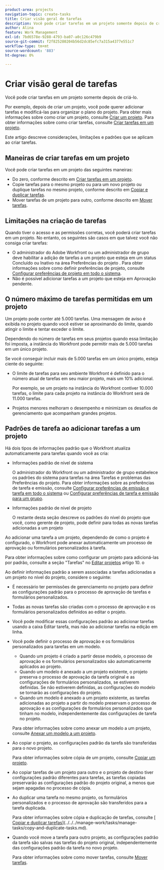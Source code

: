 ```yaml
---
product-area: projects
navigation-topic: create-tasks
title: Criar visão geral de tarefas
description: Você pode criar tarefas em um projeto somente depois de criá-lo.
author: Alina
feature: Work Management
exl-id: 7bd6578e-9288-4793-ba07-a0c126c479b9
source-git-commit: f2f825280204b56d2dc85efc7a315a4377e551c7
workflow-type: tm+mt
source-wordcount: '883'
ht-degree: 0%

---
```


# Criar visão geral de tarefas

Você pode criar tarefas em um projeto somente depois de criá-lo.

Por exemplo, depois de criar um projeto, você pode querer adicionar tarefas e modificá-las para organizar o plano do projeto. Para obter mais informações sobre como criar um projeto, consulte [Criar um projeto](../../../manage-work/projects/create-projects/create-project.md). Para obter informações sobre como criar tarefas, consulte [Criar tarefas em um projeto](../../../manage-work/tasks/create-tasks/create-tasks-in-project.md).

Este artigo descreve considerações, limitações e padrões que se aplicam ao criar tarefas.

## Maneiras de criar tarefas em um projeto

Você pode criar tarefas em um projeto das seguintes maneiras:

* Do zero, conforme descrito em [Criar tarefas em um projeto](../../../manage-work/tasks/create-tasks/create-tasks-in-project.md).
* Copie tarefas para o mesmo projeto ou para um novo projeto ou duplique tarefas no mesmo projeto, conforme descrito em [Copiar e duplicar tarefas](../../../manage-work/tasks/manage-tasks/copy-and-duplicate-tasks.md).
* Mover tarefas de um projeto para outro, conforme descrito em [Mover tarefas](../../../manage-work/tasks/manage-tasks/move-tasks.md).

## Limitações na criação de tarefas

Quando tiver o acesso e as permissões corretas, você poderá criar tarefas em um projeto. No entanto, os seguintes são casos em que talvez você não consiga criar tarefas:

* O administrador do Adobe Workfront ou um administrador de grupo deve habilitar a adição de tarefas a um projeto que esteja em um status Concluído ou Inativo na área Preferências do projeto . Para obter informações sobre como definir preferências de projeto, consulte [Configurar preferências de projeto em todo o sistema](../../../administration-and-setup/set-up-workfront/configure-system-defaults/set-project-preferences.md).
* Não é possível adicionar tarefas a um projeto que esteja em Aprovação pendente.

## O número máximo de tarefas permitidas em um projeto

Um projeto pode conter até 5.000 tarefas. Uma mensagem de aviso é exibida no projeto quando você estiver se aproximando do limite, quando atingir o limite e tentar exceder o limite.

Dependendo do número de tarefas em seus projetos quando essa limitação foi imposta, a instância do Workfront pode permitir mais de 5.000 tarefas em um único projeto.

Se você conseguir incluir mais de 5.000 tarefas em um único projeto, esteja ciente do seguinte:

* O limite de tarefas para seu ambiente Workfront é definido para o número atual de tarefas em seu maior projeto, mais um 10% adicional.

   Por exemplo, se um projeto na instância do Workfront contiver 10.000 tarefas, o limite para cada projeto na instância do Workfront será de 11.000 tarefas.

* Projetos menores melhoram o desempenho e minimizam os desafios de gerenciamento que acompanham grandes projetos.

## Padrões de tarefa ao adicionar tarefas a um projeto

Há dois tipos de informações padrão que o Workfront atualiza automaticamente para tarefas quando você as cria:

* Informações padrão de nível de sistema

   O administrador do Workfront ou um administrador de grupo estabelece os padrões do sistema para tarefas na área Tarefas e problemas das Preferências do projeto. Para obter informações sobre as preferências de tarefa e emissão, consulte [Configurar preferências de emissão e tarefa em todo o sistema](../../../administration-and-setup/set-up-workfront/configure-system-defaults/set-task-issue-preferences.md) ou [Configurar preferências de tarefa e emissão para um grupo](../../../administration-and-setup/manage-groups/create-and-manage-groups/configure-task-issue-preferences-group.md).

* Informações padrão de nível de projeto

   O restante desta seção descreve os padrões do nível do projeto que você, como gerente de projeto, pode definir para todas as novas tarefas adicionadas a um projeto

Ao adicionar uma tarefa a um projeto, dependendo de como o projeto é configurado, o Workfront pode anexar automaticamente um processo de aprovação ou formulários personalizados à tarefa.

Para obter informações sobre como configurar um projeto para adicioná-las por padrão, consulte a seção &quot;Tarefas&quot; no [Editar projetos](../../../manage-work/projects/manage-projects/edit-projects.md) artigo 10. o

Ao definir informações padrão a serem associadas a tarefas adicionadas a um projeto no nível do projeto, considere o seguinte:

* É necessário ter permissões de gerenciamento no projeto para definir as configurações padrão para o processo de aprovação de tarefas e formulários personalizados.
* Todas as novas tarefas são criadas com o processo de aprovação e os formulários personalizados definidos ao editar o projeto.
* Você pode modificar essas configurações padrão ao adicionar tarefas usando a caixa Editar tarefa, mas não ao adicionar tarefas na edição em linha.
* Você pode definir o processo de aprovação e os formulários personalizados para tarefas em um modelo.

   * Quando um projeto é criado a partir desse modelo, o processo de aprovação e os formulários personalizados são automaticamente aplicados ao projeto.
   * Quando um modelo é anexado a um projeto existente, o projeto preserva o processo de aprovação da tarefa original e as configurações de formulários personalizados, se estiverem definidas. Se não estiverem definidas, as configurações do modelo se tornarão as configurações do projeto.
   * Quando um modelo é anexado a um projeto existente, as tarefas adicionadas ao projeto a partir do modelo preservam o processo de aprovação e as configurações de formulários personalizados que tinham no modelo, independentemente das configurações de tarefa no projeto.

   Para obter informações sobre como anexar um modelo a um projeto, consulte [Anexar um modelo a um projeto](../../../manage-work/projects/create-and-manage-templates/attach-template-to-project.md).

* Ao copiar o projeto, as configurações padrão da tarefa são transferidas para o novo projeto.

   Para obter informações sobre cópia de um projeto, consulte [Copiar um projeto](../../../manage-work/projects/manage-projects/copy-project.md).

* Ao copiar tarefas de um projeto para outro e o projeto de destino tiver configurações padrão diferentes para tarefas, as tarefas copiadas preservarão as configurações padrão do projeto original, a menos que sejam apagadas no processo de cópia.
* Ao duplicar uma tarefa no mesmo projeto, os formulários personalizados e o processo de aprovação são transferidos para a tarefa duplicada.

   Para obter informações sobre cópia e duplicação de tarefas, consulte [ [Copiar e duplicar tarefas](../../../manage-work/tasks/manage-tasks/copy-and-duplicate-tasks.md)](../../../manage-work/tasks/manage-tasks/copy-and-duplicate-tasks.md).

* Quando você move a tarefa para outro projeto, as configurações padrão da tarefa são salvas nas tarefas do projeto original, independentemente das configurações padrão da tarefa no novo projeto.

   Para obter informações sobre como mover tarefas, consulte [Mover tarefas](../../../manage-work/tasks/manage-tasks/move-tasks.md).
